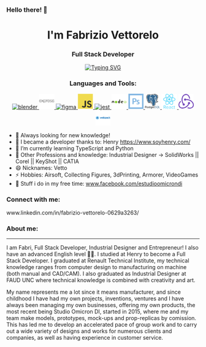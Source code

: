 ### Hello there! 👋
<h1 align="center">I'm Fabrizio Vettorelo</h1>
<h3 align="center">Full Stack Developer</h3>
<p align="center">
<a href="https://git.io/typing-svg"><img src="https://readme-typing-svg.demolab.com?font=Fira+Code&size=22&pause=1000&color=0003F7&center=true&vCenter=true&width=435&height=60&lines=Full+Stack+Developer;Front+End+Enthusiast;Industrial+Designer" alt="Typing SVG" /></a>
</p>
<h3 align="center">Languages and Tools:</h3>
<p align="center"> <a href="https://www.blender.org/" target="_blank" rel="noreferrer"> <img src="https://download.blender.org/branding/community/blender_community_badge_white.svg" alt="blender" width="40" height="40"/> </a> <a href="https://expressjs.com" target="_blank" rel="noreferrer"> <img src="https://raw.githubusercontent.com/devicons/devicon/master/icons/express/express-original-wordmark.svg" alt="express" width="40" height="40"/> </a> <a href="https://www.figma.com/" target="_blank" rel="noreferrer"> <img src="https://www.vectorlogo.zone/logos/figma/figma-icon.svg" alt="figma" width="40" height="40"/> </a> <a href="https://developer.mozilla.org/en-US/docs/Web/JavaScript" target="_blank" rel="noreferrer"> <img src="https://raw.githubusercontent.com/devicons/devicon/master/icons/javascript/javascript-original.svg" alt="javascript" width="40" height="40"/> </a> <a href="https://jestjs.io" target="_blank" rel="noreferrer"> <img src="https://www.vectorlogo.zone/logos/jestjsio/jestjsio-icon.svg" alt="jest" width="40" height="40"/> </a> <a href="https://nodejs.org" target="_blank" rel="noreferrer"> <img src="https://raw.githubusercontent.com/devicons/devicon/master/icons/nodejs/nodejs-original-wordmark.svg" alt="nodejs" width="40" height="40"/> </a> <a href="https://www.photoshop.com/en" target="_blank" rel="noreferrer"> <img src="https://raw.githubusercontent.com/devicons/devicon/master/icons/photoshop/photoshop-line.svg" alt="photoshop" width="40" height="40"/> </a> <a href="https://www.postgresql.org" target="_blank" rel="noreferrer"> <img src="https://raw.githubusercontent.com/devicons/devicon/master/icons/postgresql/postgresql-original-wordmark.svg" alt="postgresql" width="40" height="40"/> </a> <a href="https://reactjs.org/" target="_blank" rel="noreferrer"> <img src="https://raw.githubusercontent.com/devicons/devicon/master/icons/react/react-original-wordmark.svg" alt="react" width="40" height="40"/> </a> <a href="https://redux.js.org" target="_blank" rel="noreferrer"> <img src="https://raw.githubusercontent.com/devicons/devicon/master/icons/redux/redux-original.svg" alt="redux" width="40" height="40"/> </a> <a href="https://webpack.js.org" target="_blank" rel="noreferrer"> <img src="https://raw.githubusercontent.com/devicons/devicon/d00d0969292a6569d45b06d3f350f463a0107b0d/icons/webpack/webpack-original-wordmark.svg" alt="webpack" width="40" height="40"/> </a> </p>

- 💜 Always looking for new knowledge!
- 💬 I became a developer thanks to: Henry https://www.soyhenry.com/
- 🌱 I’m currently learning TypeScript and Python
- 🔭 Other Professions and knowledge: Industrial Designer -> SolidWorks || Corel || KeyShot || CATIA
- 😄 Nicknames: Vetto
- ⚡ Hobbies: Airsoft, Collecting Figures, 3dPrinting, Armorer, VideoGames
- 🤔 Stuff i do in my free time: www.facebook.com/estudioomicrondi

<img align="left" src="https://gifdb.com/images/high/warhammer-bill-shooting-sticker-inv55bzyc047tqsz.gif" alt=""  height="155"/>
<p align="center">
 <h3>Connect with me: </h3> www.linkedin.com/in/fabrizio-vettorelo-0629a3263/



<h3 align="left">About me:</h3>
<hr/>
I am Fabri, Full Stack Developer, Industrial Designer and Entrepreneur! I also have an advanced English level 🙋‍♂️. I studied at Henry to become a Full Stack Developer. I graduated at Renault Technical Institute, my technical knowledge ranges from computer design to manufacturing on machine (both manual and CAD/CAM). I also graduated as Industrial Designer at FAUD UNC where technical knowledge is combined with creativity and art. 

My name represents me a lot since it means manufacturer, and since childhood I have had my own projects, inventions, ventures and I have always been managing my own businesses, offering my own products, the most recent being Studio Omicron DI, started in 2015, where me and my team make models, prototypes, mock-ups and prop-replicas by comission. This has led me to develop an accelerated pace of group work and to carry out a wide variety of designs and works for numerous clients and companies, as well as having experience in customer service.

<!--
**FabriVettorelo/FabriVettorelo** is a ✨ _special_ ✨ repository because its `README.md` (this file) appears on your GitHub profile.

Here are some ideas to get you started:

- 🔭 I’m currently working on ...
- 🌱 I’m currently learning ...
- 👯 I’m looking to collaborate on ...
- 🤔 I’m looking for help with ...
- 💬 Ask me about ...
- 📫 How to reach me: ...
- 😄 Pronouns: ...
- ⚡ Fun fact: ...
-->
